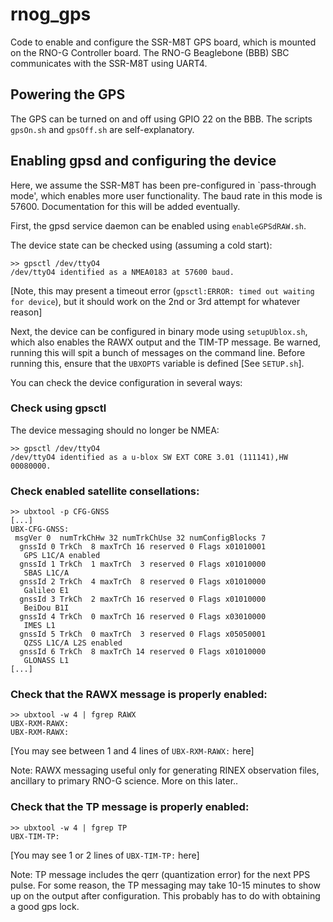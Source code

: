 # rnog_gps

Code to enable and configure the SSR-M8T GPS board, which is mounted on the RNO-G Controller board. 
The RNO-G Beaglebone (BBB) SBC communicates with the SSR-M8T using UART4.

## Powering the GPS
The GPS can be turned on and off using GPIO 22 on the BBB. The scripts `gpsOn.sh` and `gpsOff.sh` are self-explanatory.

## Enabling gpsd and configuring the device
Here, we assume the SSR-M8T has been pre-configured in `pass-through mode', which enables more user functionality. 
The baud rate in this mode is 57600. Documentation for this will be added eventually.

First, the gpsd service daemon can be enabled using `enableGPSdRAW.sh`. 

The device state can be checked using (assuming a cold start):

```
>> gpsctl /dev/ttyO4
/dev/ttyO4 identified as a NMEA0183 at 57600 baud.
```
[Note, this may present a timeout error (`gpsctl:ERROR: timed out waiting for device`), but it should work on the 2nd or 3rd attempt for whatever reason]

Next, the device can be configured in binary mode using `setupUblox.sh`, which also enables the RAWX output and the TIM-TP message. 
Be warned, running this will spit a bunch of messages on the command line. 
Before running this, ensure that the `UBXOPTS` variable is defined [See `SETUP.sh`]. 

You can check the device configuration in several ways:

### Check using gpsctl
The device messaging should no longer be NMEA:

```
>> gpsctl /dev/ttyO4
/dev/ttyO4 identified as a u-blox SW EXT CORE 3.01 (111141),HW 00080000.
```

### Check enabled satellite consellations:
```
>> ubxtool -p CFG-GNSS
[...]
UBX-CFG-GNSS:
 msgVer 0  numTrkChHw 32 numTrkChUse 32 numConfigBlocks 7
  gnssId 0 TrkCh  8 maxTrCh 16 reserved 0 Flags x01010001
   GPS L1C/A enabled
  gnssId 1 TrkCh  1 maxTrCh  3 reserved 0 Flags x01010000
   SBAS L1C/A
  gnssId 2 TrkCh  4 maxTrCh  8 reserved 0 Flags x01010000
   Galileo E1
  gnssId 3 TrkCh  2 maxTrCh 16 reserved 0 Flags x01010000
   BeiDou B1I
  gnssId 4 TrkCh  0 maxTrCh 16 reserved 0 Flags x03010000
   IMES L1
  gnssId 5 TrkCh  0 maxTrCh  3 reserved 0 Flags x05050001
   QZSS L1C/A L2S enabled
  gnssId 6 TrkCh  8 maxTrCh 14 reserved 0 Flags x01010000
   GLONASS L1
[...]
```

### Check that the RAWX message is properly enabled:
```
>> ubxtool -w 4 | fgrep RAWX
UBX-RXM-RAWX:
UBX-RXM-RAWX:
```
[You may see between 1 and 4 lines of `UBX-RXM-RAWX:` here]

Note: RAWX messaging useful only for generating RINEX observation files, ancillary to primary RNO-G science. More on this later..

### Check that the TP message is properly enabled:
```
>> ubxtool -w 4 | fgrep TP
UBX-TIM-TP:
```
[You may see 1 or 2 lines of `UBX-TIM-TP:` here]

Note: TP message includes the qerr (quantization error) for the next PPS pulse. 
For some reason, the TP messaging may take 10-15 minutes to show up on the output after configuration. 
This probably has to do with obtaining a good gps lock.
